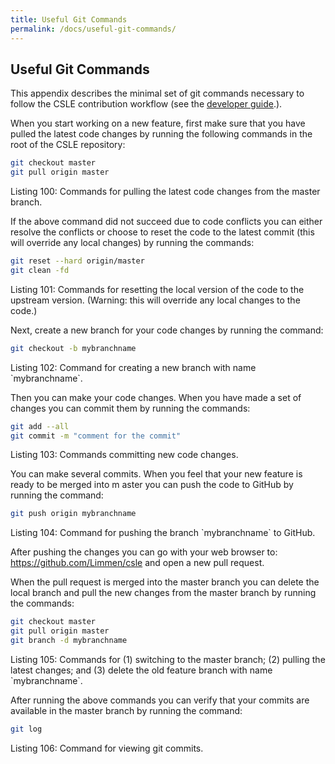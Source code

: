 ```yaml
---
title: Useful Git Commands
permalink: /docs/useful-git-commands/
---
```


## Useful Git Commands

This appendix describes the minimal set of git commands necessary to follow the CSLE contribution workflow 
(see the <a href="./development-conventions">developer guide</a>.).

When you start working on a new feature, first make sure that you have pulled the latest code changes by 
running the following commands in the root of the CSLE repository:

```bash
git checkout master
git pull origin master
```
<p class="captionFig">
Listing 100: Commands for pulling the latest code changes from the master branch.
</p>

If the above command did not succeed due to code conflicts you can either resolve the conflicts or choose to reset 
the code to the latest commit (this will override any local changes) by running the commands:

```bash
git reset --hard origin/master
git clean -fd
```
<p class="captionFig">
Listing 101: Commands for resetting the local version of the code to the upstream version. 
(Warning: this will override any local changes to the code.)
</p>

Next, create a new branch for your code changes by running the command:

```bash
git checkout -b mybranchname
```
<p class="captionFig">
Listing 102: Command for creating a new branch with name `mybranchname`.
</p>

Then you can make your code changes. When you have made a set of changes you can commit them by running the commands:

```bash
git add --all
git commit -m "comment for the commit"
```
<p class="captionFig">
Listing 103: Commands committing new code changes.
</p>

You can make several commits. When you feel that your new feature is ready to be merged into m
aster you can push the code to GitHub by running the command:

```bash
git push origin mybranchname
```
<p class="captionFig">
Listing 104: Command for pushing the branch `mybranchname` to GitHub.
</p>

After pushing the changes you can go with your web browser to:
<a href="https://github.com/Limmen/csle">https://github.com/Limmen/csle</a>
 and open a new pull request.

When the pull request is merged into the master branch you can delete the local branch and pull the new changes from 
the master branch by running the commands:

```bash
git checkout master
git pull origin master
git branch -d mybranchname
```
<p class="captionFig">
Listing 105: Commands for (1) switching to the master branch; (2) pulling the latest changes; and (3) 
delete the old feature branch with name `mybranchname`.
</p>

After running the above commands you can verify that your commits are available in the master branch by running the command:
```bash
git log
```
<p class="captionFig">
Listing 106: Command for viewing git commits.
</p>
